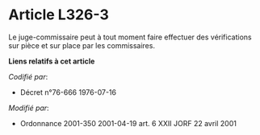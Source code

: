 # Article L326-3

Le juge-commissaire peut à tout moment faire effectuer des vérifications sur pièce et sur place par les commissaires.

**Liens relatifs à cet article**

_Codifié par_:

  - Décret n°76-666 1976-07-16

_Modifié par_:

  - Ordonnance 2001-350 2001-04-19 art. 6 XXII JORF 22 avril 2001

